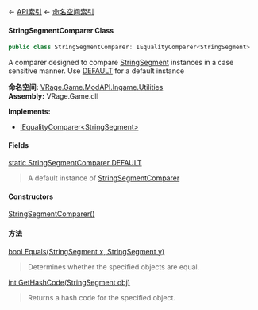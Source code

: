 ← [API索引](Api-Index) ← [命名空间索引](Namespace-Index)

#### StringSegmentComparer Class

```csharp
public class StringSegmentComparer: IEqualityComparer<StringSegment>
```

A comparer designed to compare [StringSegment](VRage.Game.ModAPI.Ingame.Utilities.StringSegment) instances in a case sensitive manner. Use [DEFAULT](VRage.Game.ModAPI.Ingame.Utilities.StringSegmentComparer.DEFAULT) for a default instance

**命名空间:** [VRage.Game.ModAPI.Ingame.Utilities](VRage.Game.ModAPI.Ingame.Utilities)  
**Assembly:** VRage.Game.dll

**Implements:**  
* [IEqualityComparer&lt;StringSegment&gt;](https://docs.microsoft.com/en-us/dotnet/api/System.Collections.Generic.IEqualityComparer-1?view=netframework-4.6)

#### Fields

[static StringSegmentComparer DEFAULT](VRage.Game.ModAPI.Ingame.Utilities.StringSegmentComparer.DEFAULT)

> A default instance of [StringSegmentComparer](VRage.Game.ModAPI.Ingame.Utilities.StringSegmentComparer) 

#### Constructors

[StringSegmentComparer()](VRage.Game.ModAPI.Ingame.Utilities.StringSegmentComparer..ctor)

> 

#### 方法

[bool Equals(StringSegment x, StringSegment y)](VRage.Game.ModAPI.Ingame.Utilities.StringSegmentComparer.Equals)

> Determines whether the specified objects are equal.

[int GetHashCode(StringSegment obj)](VRage.Game.ModAPI.Ingame.Utilities.StringSegmentComparer.GetHashCode)

> Returns a hash code for the specified object.

